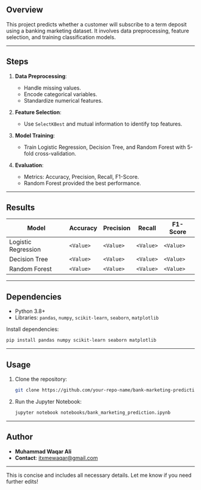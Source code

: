 ## **Overview**
This project predicts whether a customer will subscribe to a term deposit using a banking marketing dataset. It involves data preprocessing, feature selection, and training classification models.

---

## **Steps**
1. **Data Preprocessing**:
   - Handle missing values.
   - Encode categorical variables.
   - Standardize numerical features.

2. **Feature Selection**:
   - Use `SelectKBest` and mutual information to identify top features.

3. **Model Training**:
   - Train Logistic Regression, Decision Tree, and Random Forest with 5-fold cross-validation.

4. **Evaluation**:
   - Metrics: Accuracy, Precision, Recall, F1-Score.
   - Random Forest provided the best performance.

---

## **Results**
| Model                | Accuracy | Precision | Recall | F1-Score |
|----------------------|----------|-----------|--------|----------|
| Logistic Regression  | `<Value>`| `<Value>` | `<Value>`| `<Value>`|
| Decision Tree        | `<Value>`| `<Value>` | `<Value>`| `<Value>`|
| Random Forest        | `<Value>`| `<Value>` | `<Value>`| `<Value>`|

---

## **Dependencies**
- Python 3.8+
- Libraries: `pandas`, `numpy`, `scikit-learn`, `seaborn`, `matplotlib`

Install dependencies:
```bash
pip install pandas numpy scikit-learn seaborn matplotlib
```

---

## **Usage**
1. Clone the repository:
   ```bash
   git clone https://github.com/your-repo-name/bank-marketing-prediction.git
   ```
2. Run the Jupyter Notebook:
   ```bash
   jupyter notebook notebooks/bank_marketing_prediction.ipynb
   ```

---

## **Author**
- **Muhammad Waqar Ali**  
- **Contact**: itxmewaqar@gmail.com  

--- 

This is concise and includes all necessary details. Let me know if you need further edits!
